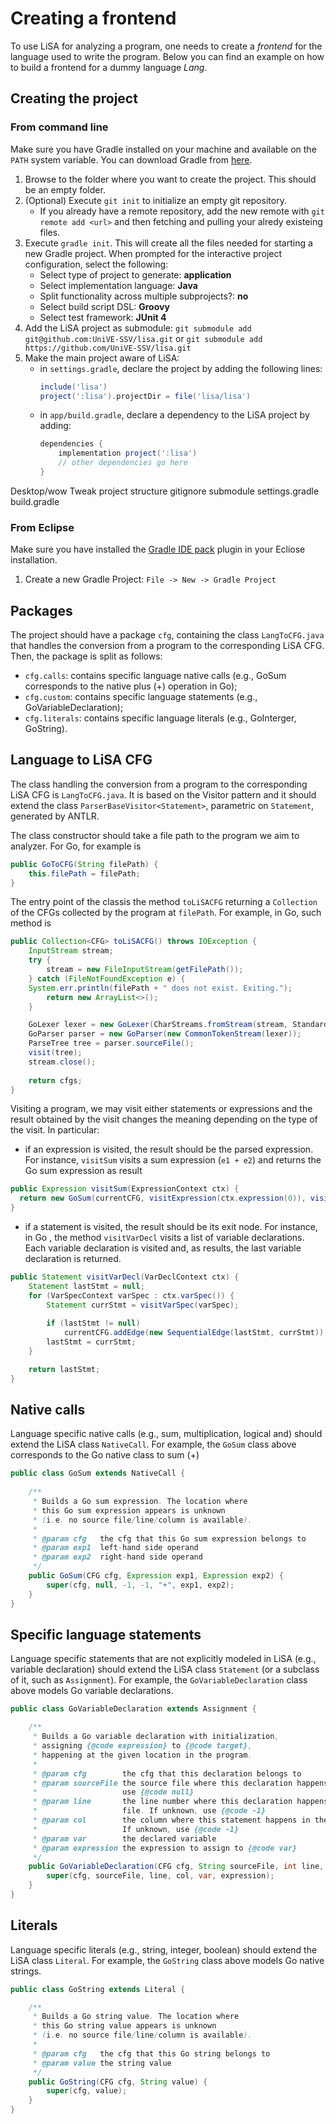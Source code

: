 # Creating a frontend

To use LiSA for analyzing a program, one needs to create a _frontend_ for the language used to write the program. Below you can find an example on how to build a frontend for a dummy language _Lang_.

## Creating the project 

### From command line

Make sure you have Gradle installed on your machine and available on the `PATH` system variable. You can download Gradle from [here](https://gradle.org/install/).

1. Browse to the folder where you want to create the project. This should be an empty folder.
2. (Optional) Execute `git init` to initialize an empty git repository.
	* If you already have a remote repository, add the new remote with `git remote add <url>` and then fetching and pulling your alredy existeing files.
3. Execute `gradle init`. This will create all the files needed for starting a new Gradle project. When prompted for the interactive project configuration, select the following:
	* Select type of project to generate: **application** 
	* Select implementation language: **Java**
	* Split functionality across multiple subprojects?: **no**
	* Select build script DSL: **Groovy**
	* Select test framework: **JUnit 4**
4. Add the LiSA project as submodule: `git submodule add git@github.com:UniVE-SSV/lisa.git`	or `git submodule add https://github.com/UniVE-SSV/lisa.git`
5. Make the main project aware of LiSA:
	* in `settings.gradle`, declare the project by adding the following lines:
		```groovy
		include('lisa')
		project(':lisa').projectDir = file('lisa/lisa')
		```
	* in `app/build.gradle`, declare a dependency to the LiSA project by adding:
		```groovy
		dependencies {
			implementation project(':lisa')
			// other dependencies go here
		}
		```
		
Desktop/wow
Tweak project structure
gitignore
submodule
settings.gradle
build.gradle

### From Eclipse

Make sure you have installed the [Gradle IDE pack](https://marketplace.eclipse.org/content/gradle-ide-pack) plugin in your Ecliose installation.

1. Create a new Gradle Project: `File -> New -> Gradle Project`

## Packages
The project should have a package `cfg`, containing the class `LangToCFG.java` that handles the conversion from a program to the corresponding LiSA CFG. Then, the package is split as follows:
 - `cfg.calls`: contains specific language native calls (e.g., GoSum corresponds to the native plus (+) operation in Go);
 - `cfg.custom`: contains specific language statements (e.g., GoVariableDeclaration);
 - `cfg.literals`: contains specific language literals (e.g., GoInterger, GoString).
 
## Language to LiSA CFG
The class handling the conversion from a program to the corresponding LiSA CFG is `LangToCFG.java`. It is based on the Visitor pattern and it should extend the class `ParserBaseVisitor<Statement>`, parametric on `Statement`, generated by ANTLR.

The class constructor should take a file path to the program we aim to analyzer. For Go, for example is
```java
public GoToCFG(String filePath) {
	this.filePath = filePath;
}
```
The entry point of the classis the method `toLiSACFG` returning a `Collection` of the CFGs collected by the program at `filePath`. For example, in Go, such method is
```java
public Collection<CFG> toLiSACFG() throws IOException {
	InputStream stream;
	try {
		stream = new FileInputStream(getFilePath());
  	} catch (FileNotFoundException e) {
    System.err.println(filePath + " does not exist. Exiting.");
		return new ArrayList<>();
	}

	GoLexer lexer = new GoLexer(CharStreams.fromStream(stream, StandardCharsets.UTF_8));
	GoParser parser = new GoParser(new CommonTokenStream(lexer));
	ParseTree tree = parser.sourceFile();
	visit(tree);
	stream.close();
  
	return cfgs;
}
```
Visiting a program, we may visit either statements or expressions and the result obtained by the visit changes the meaning depending on the type of the visit. In particular:
- if an expression is visited, the result should be the parsed expression. For instance, `visitSum` visits a sum expression (`e1 + e2`) and returns the Go sum expression as result
```java
public Expression visitSum(ExpressionContext ctx) {	
  return new GoSum(currentCFG, visitExpression(ctx.expression(0)), visitExpression(ctx.expression(1)));
}
```
- if a statement is visited, the result should be its exit node. For instance, in Go , the method `visitVarDecl` visits a list of variable declarations. Each variable declaration is visited and, as results, the last variable declaration is returned.
```java
public Statement visitVarDecl(VarDeclContext ctx) {
	Statement lastStmt = null;
	for (VarSpecContext varSpec : ctx.varSpec()) {
		Statement currStmt = visitVarSpec(varSpec);
		
		if (lastStmt != null)
			currentCFG.addEdge(new SequentialEdge(lastStmt, currStmt));
		lastStmt = currStmt;
	}

	return lastStmt;
}
```

## Native calls 
Language specific native calls (e.g., sum, multiplication, logical and) should extend the LiSA class `NativeCall`. For example, the `GoSum` class above corresponds to the Go native class to sum (+)

```java
public class GoSum extends NativeCall {
	
	/**
	 * Builds a Go sum expression. The location where 
	 * this Go sum expression appears is unknown 
	 * (i.e. no source file/line/column is available).
	 * 
	 * @param cfg	the cfg that this Go sum expression belongs to
	 * @param exp1	left-hand side operand
	 * @param exp2 	right-hand side operand 
	 */
	public GoSum(CFG cfg, Expression exp1, Expression exp2) {
		super(cfg, null, -1, -1, "+", exp1, exp2);
	}
}
```

## Specific language statements 
Language specific statements that are not explicitly modeled in LiSA (e.g., variable declaration) should extend the LiSA class `Statement` (or a subclass of it, such as `Assignment`). For example, the `GoVariableDeclaration` class above models Go variable declarations.

```java
public class GoVariableDeclaration extends Assignment {

	/**
	 * Builds a Go variable declaration with initialization,
	 * assigning {@code expression} to {@code target},
	 * happening at the given location in the program.
	 * 
	 * @param cfg        the cfg that this declaration belongs to
	 * @param sourceFile the source file where this declaration happens. If unknown,
	 *                   use {@code null}
	 * @param line       the line number where this declaration happens in the source
	 *                   file. If unknown, use {@code -1}
	 * @param col        the column where this statement happens in the source file.
	 *                   If unknown, use {@code -1}
	 * @param var	     the declared variable
	 * @param expression the expression to assign to {@code var}
	 */
	public GoVariableDeclaration(CFG cfg, String sourceFile, int line, int col, Variable var, Expression expression) {
		super(cfg, sourceFile, line, col, var, expression);
	}
}
```

## Literals 

Language specific literals (e.g., string, integer, boolean) should extend the LiSA class `Literal`. For example, the `GoString` class above models Go native strings.

```java
public class GoString extends Literal {

	/**
	 * Builds a Go string value. The location where 
	 * this Go string value appears is unknown 
	 * (i.e. no source file/line/column is available).
	 * 
	 * @param cfg	the cfg that this Go string belongs to
	 * @param value the string value
	 */
	public GoString(CFG cfg, String value) {
		super(cfg, value);
	}
}
```